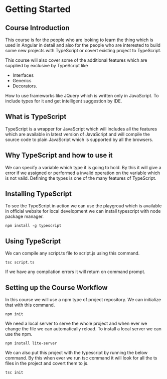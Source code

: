 # Getting Started

## Course Introduction

This course is for the people who are looking to learn the thing which is used in Angular in detail and also for the people who are interested to build some new projects with TypeScript or covert existing project to TypeScript.

This course will also cover some of the additional features which are supplied by exclusive by TypeScript like

* Interfaces
* Generics
* Decorators.

How to use frameworks like JQuery which is written only in JavaScript.
To include types for it and get intelligent suggestion by IDE.

## What is TypeScript

TypeScript is a wrapper for JavaScript which will includes all the features which are available in latest version of JavaScript and will compile the source code to plain JavaScript which is supported by all the browsers.

## Why TypeScript and how to use it

We can specify a variable which type it is going to hold. By this it will give a error if we assigned or performed a invalid operation on the variable which is not vaild. Defining the types is one of the many features of TypeScript.

## Installing TypeScript

To see the TypeScript in action we can use the playgroud which is available in official website for local development we can install typescript with node package manager.

```shell
npm install -g typescript
```

## Using TypeScript

We can compile any script.ts file to script.js using this command.

```shell
tsc script.ts
```

If we have any compilation errors it will return on command prompt.

## Setting up the Course Workflow

In this course we will use a npm type of project repository. We can initialize that with this command.

```shell
npm init
```

We need a local server to serve the whole project and when ever we change the file we can automatically reload. To install a local server we can use the npm.

```shell
npm install lite-server
```

We can also put this project with the typescript by running the below command. By this when ever we run tsc command it will look for all the ts files in the project and covert them to js.

```shell
tsc init
```
